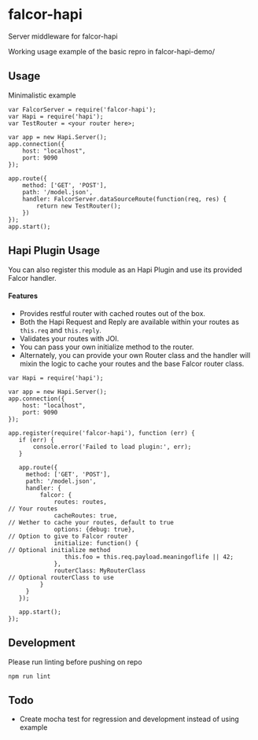 # falcor-hapi
Server middleware for falcor-hapi

Working usage example of the basic repro in falcor-hapi-demo/

## Usage
Minimalistic example

```
var FalcorServer = require('falcor-hapi');
var Hapi = require('hapi');
var TestRouter = <your router here>;

var app = new Hapi.Server();
app.connection({
    host: "localhost",
    port: 9090
});

app.route({
    method: ['GET', 'POST'],
    path: '/model.json',
    handler: FalcorServer.dataSourceRoute(function(req, res) {
        return new TestRouter();
    })
});
app.start();
```

## Hapi Plugin Usage
You can also register this module as an Hapi Plugin and use its provided Falcor handler.

#### Features

 * Provides restful router with cached routes out of the box.
 * Both the Hapi Request and Reply are available within your routes as `this.req` and `this.reply`.
 * Validates your routes with JOI.
 * You can pass your own initialize method to the router.
 * Alternately, you can provide your own Router class and the handler will mixin the logic to cache your routes and the base Falcor router class.

 ```
 var Hapi = require('hapi');

 var app = new Hapi.Server();
 app.connection({
     host: "localhost",
     port: 9090
 });

 app.register(require('falcor-hapi'), function (err) {
    if (err) {
        console.error('Failed to load plugin:', err);
    }

    app.route({
      method: ['GET', 'POST'],
      path: '/model.json',
      handler: {
          falcor: {
              routes: routes,                                         // Your routes
              cacheRoutes: true,                                      // Wether to cache your routes, default to true
              options: {debug: true},                                 // Option to give to Falcor router
              initialize: function() {                                // Optional initialize method
                 this.foo = this.req.payload.meaningoflife || 42;
              },
              routerClass: MyRouterClass                              // Optional routerClass to use
          }
      }
    });

    app.start();
});
```

## Development
Please run linting before pushing on repo
```
npm run lint
```

## Todo
 * Create mocha test for regression and development instead of using example
